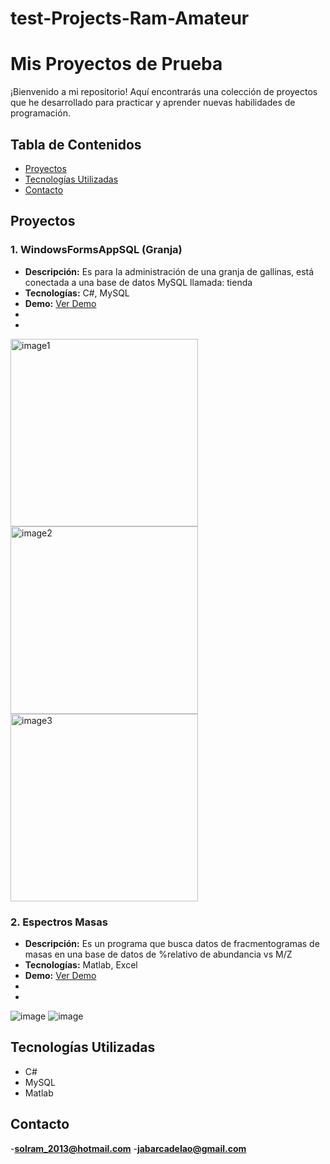# test-Projects-Ram-Amateur
# Mis Proyectos de Prueba

¡Bienvenido a mi repositorio! Aquí encontrarás una colección de proyectos que he desarrollado para practicar y aprender nuevas habilidades de programación.

## Tabla de Contenidos
- [Proyectos](#proyectos)
- [Tecnologías Utilizadas](#tecnologías-utilizadas)
- [Contacto](#contacto)

## Proyectos

### 1. WindowsFormsAppSQL (Granja)
- **Descripción:** Es para la administración de una granja de gallinas, está conectada a una base de datos MySQL llamada: tienda
- **Tecnologías:** C#, MySQL
- **Demo:** [Ver Demo](./WindowsFormsAppSQL)
- 
-
<img src="https://github.com/user-attachments/assets/05ac456e-89c8-4e33-aa93-0fc176eeb1cb" alt="image1" width="300"/>
<img src="https://github.com/user-attachments/assets/5216ab25-f29c-45b9-8676-a7b347e775b4" alt="image2" width="300"/>
<img src="https://github.com/user-attachments/assets/4f2fb639-98ba-45e3-9cbb-352babe6f52f" alt="image3" width="300"/>



### 2. Espectros Masas
- **Descripción:** Es un programa que busca datos de fracmentogramas de masas en una base de datos de %relativo de abundancia vs M/Z
- **Tecnologías:** Matlab, Excel
- **Demo:** [Ver Demo](./espectromasas)
-
-
![image](https://github.com/user-attachments/assets/33a91c75-1db1-48fd-ac29-16a1f268f4a3)
![image](https://github.com/user-attachments/assets/24897658-a029-419c-a6b2-abbd08c5ff67)


## Tecnologías Utilizadas
- C#
- MySQL
- Matlab

## Contacto
-**solram_2013@hotmail.com**
-**jabarcadelao@gmail.com**
